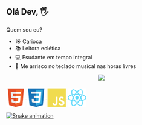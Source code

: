 ## Olá Dev, 🖐️

Quem sou eu?
- ☀️ Carioca
- 📚 Leitora eclética
- 💻 Esudante em tempo integral 
- 🎹 Me arrisco no teclado musical nas horas livres

<div align="center">
  <a href="https://github.com/stefanefalleiro">
  <img height="180em" src="https://github-readme-stats.vercel.app/api?username=stefanefalleiro&show_icons=true&theme=tokyonight&include_all_commits=true&count_private=true"/>
  
</div>
<div style="display: inline_block"><br>
  <img align="center" alt="HTML" height="50" src="https://raw.githubusercontent.com/devicons/devicon/master/icons/html5/html5-original.svg">
  <img align="center" alt="CSS" height="50" src="https://raw.githubusercontent.com/devicons/devicon/master/icons/css3/css3-original.svg">
  <img align="center" alt="JS" height="50" src="https://raw.githubusercontent.com/devicons/devicon/master/icons/javascript/javascript-plain.svg">
  <img align="center" alt="React" height="50" src="https://raw.githubusercontent.com/devicons/devicon/master/icons/react/react-original.svg">
  
  </div>



  ![Snake animation](https://github.com/stefanefalleiro/output/github-contribution-grid-snake.svg)
